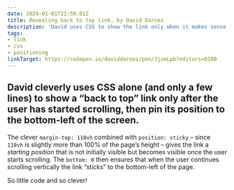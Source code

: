 ```yaml
---
date: 2024-01-01T22:50:01Z
title: Revealing back to top link, by David Darnes
description: 'David uses CSS to show the link only when it makes sense, and to pin its position'
tags:
- link
- css
- positioning
linkTarget: https://codepen.io/daviddarnes/pen/JjxmLpb?editors=0100
---
```

David cleverly uses CSS alone (and only a few lines) to show a “back to top” link only after the user has started scrolling, then pin its position to the bottom-left of the screen.
---

The clever `margin-top: 110vh` combined with `position: sticky` – since `110vh` is slightly more than 100% of the page’s height – gives the link a _starting position_ that is not initially visible but becomes visible once the user starts scrolling. The `bottom: 0` then ensures that when the user continues scrolling vertically the link “sticks” to the bottom-left of the page.

So little code and so clever!
